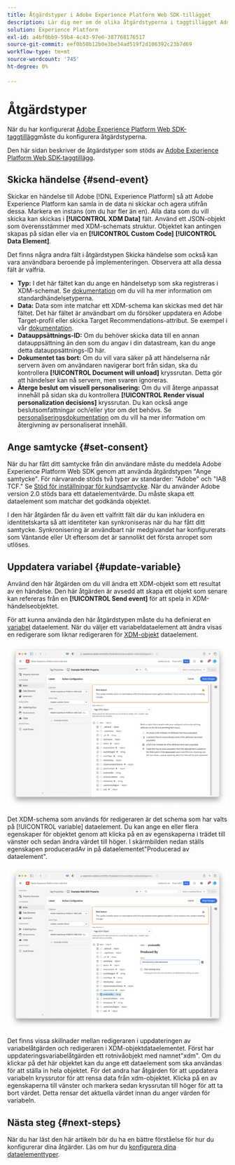 ```yaml
---
title: Åtgärdstyper i Adobe Experience Platform Web SDK-tillägget
description: Lär dig mer om de olika åtgärdstyperna i taggtillägget Adobe Experience Platform Web SDK.
solution: Experience Platform
exl-id: a4bf0bb9-59b4-4c43-97e6-387768176517
source-git-commit: eef0b50b12b0e3be34ad519f2d106392c23b7d69
workflow-type: tm+mt
source-wordcount: '745'
ht-degree: 0%

---
```



# Åtgärdstyper

När du har konfigurerat [Adobe Experience Platform Web SDK-taggtillägg](web-sdk-extension-configuration.md)måste du konfigurera åtgärdstyperna.

Den här sidan beskriver de åtgärdstyper som stöds av [Adobe Experience Platform Web SDK-taggtillägg](web-sdk-extension-configuration.md).

## Skicka händelse {#send-event}

Skickar en händelse till Adobe [!DNL Experience Platform] så att Adobe Experience Platform kan samla in de data ni skickar och agera utifrån dessa. Markera en instans (om du har fler än en). Alla data som du vill skicka kan skickas i **[!UICONTROL XDM Data]** fält. Använd ett JSON-objekt som överensstämmer med XDM-schemats struktur. Objektet kan antingen skapas på sidan eller via en **[!UICONTROL Custom Code]** **[!UICONTROL Data Element]**.

Det finns några andra fält i åtgärdstypen Skicka händelse som också kan vara användbara beroende på implementeringen. Observera att alla dessa fält är valfria.

- **Typ:** I det här fältet kan du ange en händelsetyp som ska registreras i XDM-schemat. Se [dokumentation](https://experienceleague.adobe.com/docs/experience-platform/edge/fundamentals/tracking-events.html?lang=en#using-the-sendbeacon-api) om du vill ha mer information om standardhändelsetyperna.
- **Data:** Data som inte matchar ett XDM-schema kan skickas med det här fältet. Det här fältet är användbart om du försöker uppdatera en Adobe Target-profil eller skicka Target Recommendations-attribut. Se exempel i vår [dokumentation](https://experienceleague.adobe.com/docs/experience-platform/edge/fundamentals/tracking-events.html?lang=en).<!--- **Merge ID:** If you would like to specify a merge ID for your event, you can do so in this field. Please note that the solutions downstream are not able to merge your event data at this time. -->
- **Datauppsättnings-ID:** Om du behöver skicka data till en annan datauppsättning än den som du angav i din datastream, kan du ange detta datauppsättnings-ID här.
- **Dokumentet tas bort:** Om du vill vara säker på att händelserna når servern även om användaren navigerar bort från sidan, ska du kontrollera **[!UICONTROL Document will unload]** kryssrutan. Detta gör att händelser kan nå servern, men svaren ignoreras.
- **Återge beslut om visuell personalisering:** Om du vill återge anpassat innehåll på sidan ska du kontrollera **[!UICONTROL Render visual personalization decisions]** kryssrutan. Du kan också ange beslutsomfattningar och/eller ytor om det behövs. Se [personaliseringsdokumentation](../personalization/rendering-personalization-content.md#automatically-rendering-content) om du vill ha mer information om återgivning av personaliserat innehåll.

## Ange samtycke {#set-consent}

När du har fått ditt samtycke från din användare måste du meddela Adobe Experience Platform Web SDK genom att använda åtgärdstypen &quot;Ange samtycke&quot;. För närvarande stöds två typer av standarder: &quot;Adobe&quot; och &quot;IAB TCF.&quot; Se [Stöd för inställningar för kundsamtycke](../consent/supporting-consent.md). När du använder Adobe version 2.0 stöds bara ett dataelementvärde. Du måste skapa ett dataelement som matchar det godkända objektet.

I den här åtgärden får du även ett valfritt fält där du kan inkludera en identitetskarta så att identiteter kan synkroniseras när du har fått ditt samtycke. Synkronisering är användbart när medgivandet har konfigurerats som Väntande eller Ut eftersom det är sannolikt det första anropet som utlöses.

## Uppdatera variabel {#update-variable}

Använd den här åtgärden om du vill ändra ett XDM-objekt som ett resultat av en händelse. Den här åtgärden är avsedd att skapa ett objekt som senare kan refereras från en **[!UICONTROL Send event]** för att spela in XDM-händelseobjektet.

För att kunna använda den här åtgärdstypen måste du ha definierat en [variabel](data-element-types.md#variable) dataelement. När du väljer ett variabeldataelement att ändra visas en redigerare som liknar redigeraren för [XDM-objekt](data-element-types.md#xdm-object) dataelement.

![](./assets/update-variable.png)

Det XDM-schema som används för redigeraren är det schema som har valts på [!UICONTROL variable] dataelement. Du kan ange en eller flera egenskaper för objektet genom att klicka på en av egenskaperna i trädet till vänster och sedan ändra värdet till höger. I skärmbilden nedan ställs egenskapen produceradAv in på dataelementet&quot;Producerad av dataelement&quot;.

![](./assets/update-variable-set-property.png)

Det finns vissa skillnader mellan redigeraren i uppdateringen av variabelåtgärden och redigeraren i XDM-objektdataelementet. Först har uppdateringsvariabelåtgärden ett rotnivåobjekt med namnet&quot;xdm&quot;. Om du klickar på det här objektet kan du ange ett dataelement som ska användas för att ställa in hela objektet. För det andra har åtgärden för att uppdatera variabeln kryssrutor för att rensa data från xdm-objektet. Klicka på en av egenskaperna till vänster och markera sedan kryssrutan till höger för att ta bort värdet. Detta rensar det aktuella värdet innan du anger värden för variabeln.

## Nästa steg {#next-steps}

När du har läst den här artikeln bör du ha en bättre förståelse för hur du konfigurerar dina åtgärder. Läs om hur du [konfigurera dina dataelementtyper](data-element-types.md).
